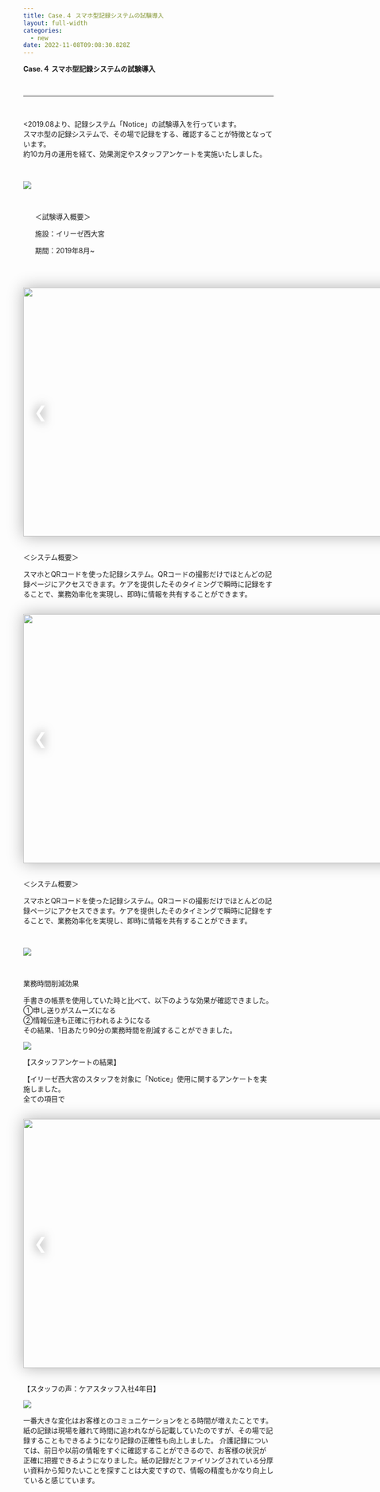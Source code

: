 ```yaml
---
title: Case.４ スマホ型記録システムの試験導入
layout: full-width
categories:
  - new
date: 2022-11-08T09:08:30.828Z
---
```

<html lang="en"><head><script src="https://cdnjs.cloudflare.com/ajax/libs/font-awesome/5.15.3/css/all.min.css"></script><meta charset="UTF-8"><meta http-equiv="X-UA-Compatible" content="IE=edge"><meta name="viewport" content="width=device-width, initial-scale=1.0"><title>Document</title><link rel="stylesheet" href="https://cdnjs.cloudflare.com/ajax/libs/font-awesome/5.15.3/css/all.min.css"><script src="/images/scripts.js"></script><style>body {margin: 10%;margin-left:20%;}#slider {position: relative;width: 1000px;height: 500px;
 overflow: hidden;box-shadow: 0 0 30px rgba(0, 0, 0, 0.3);}#slider ul {position: relative;
list-style: none;height: 100%;width: 10000%;padding: 0;margin: 0;transition: all 750ms ease;left: 0;}#slider ul li {position: relative;height: 100%;float: left;}#slider ul li img{width: 1000px;height: 500px;}#slider #prev, #slider #next {width: 50px;line-height: 50px;
border-radius: 50%;font-size: 2rem;text-shadow: 0 0 20px rgba(0, 0, 0, 0.6);text-align: center;color: white;text-decoration: none;position: absolute;top: 50%;transform: translateY(-50%);transition: all 150ms ease;}#slider #prev:hover, #slider #next:hover {background-color: rgba(0, 0, 0, 0.5);text-shadow: 0;}#slider #prev {left: 10px;}#slider #next {right: 10px;}</style></head>

<span class="text-xl  font-bold text-left"><b> Case.４ スマホ型記録システムの試験導入</b></span>

<br>

<hr class="border-dashed border-black "></hr>

<br>

<2019.08より、記録システム「Notice」の試験導入を行っています。<br> スマホ型の記録システムで、その場で記録をする、確認することが特徴となっています。<br> 約10カ月の運用を経て、効果測定やスタッフアンケートを実施いたしました。</span>

<br>

![](/images/1599539813.png)

<br>

<div class="border-2 border-black rounded-md text-sm outline- 4 p-2 "><ul class="list-disc list-inside "> ＜試験導入概要＞<p>施設：イリーゼ西大宮</p> <p>期間：2019年8月~</p> </ul><br></div></input><br>



<br>

<body>

<div id="slider">

<ul id="slideWrap">

<li><img src="/images/1574302761.png" alt=""></li>

<li><img src="/images/1599540407.png" alt=""></li>

<li><img src="/images/1599540773.png" alt=""></li>

<li><img src="/images/image-1-.jpg" alt=""></li>

<li><img src="/images/1599540407.png" alt=""></li>

</ul>

<a id="prev" href="#">&#10094;</a>

<a id="next" href="#">&#10095;</a>

</div>

<br>



<span class="text-lg text-left">＜システム概要＞</span>

<span class="text-sm">スマホとQRコードを使った記録システム。QRコードの撮影だけでほとんどの記録ページにアクセスできます。ケアを提供したそのタイミングで瞬時に記録をすることで、業務効率化を実現し、即時に情報を共有することができます。</span>

<br>

<html lang="en"><head><script src="https://cdnjs.cloudflare.com/ajax/libs/font-awesome/5.15.3/css/all.min.css"></script><meta charset="UTF-8"><meta http-equiv="X-UA-Compatible" content="IE=edge"><meta name="viewport" content="width=device-width, initial-scale=1.0"><title>Document</title><link rel="stylesheet" href="https://cdnjs.cloudflare.com/ajax/libs/font-awesome/5.15.3/css/all.min.css"><script src="/images/scripts.js"></script><style>body {margin: 10%;margin-left:20%;}#slider {position: relative;width: 1000px;height: 500px;
 overflow: hidden;box-shadow: 0 0 30px rgba(0, 0, 0, 0.3);}#slider ul {position: relative;
list-style: none;height: 100%;width: 10000%;padding: 0;margin: 0;transition: all 750ms ease;left: 0;}#slider ul li {position: relative;height: 100%;float: left;}#slider ul li img{width: 1000px;height: 500px;}#slider #prev, #slider #next {width: 50px;line-height: 50px;
border-radius: 50%;font-size: 2rem;text-shadow: 0 0 20px rgba(0, 0, 0, 0.6);text-align: center;color: white;text-decoration: none;position: absolute;top: 50%;transform: translateY(-50%);transition: all 150ms ease;}#slider #prev:hover, #slider #next:hover {background-color: rgba(0, 0, 0, 0.5);text-shadow: 0;}#slider #prev {left: 10px;}#slider #next {right: 10px;}</style></head>

<body>

<div id="slider">

<ul id="slideWrap">

<li><img src="/images/1574302761.png" alt=""></li>

<li><img src="/images/1599540407.png" alt=""></li>

<li><img src="/images/1599540773.png" alt=""></li>

<li><img src="/images/image-1-.jpg" alt=""></li>

<li><img src="/images/1599540407.png" alt=""></li>

</ul>

<a id="prev" href="#">&#10094;</a>

<a id="next" href="#">&#10095;</a>

</div>

<br>

<span class="text-lg text text-left">＜システム概要＞</span>

<span class="text-sm text text-left">スマホとQRコードを使った記録システム。QRコードの撮影だけでほとんどの記録ページにアクセスできます。ケアを提供したそのタイミングで瞬時に記録をすることで、業務効率化を実現し、即時に情報を共有することができます。</span>

<br>

![](/images/1599540407.png)

<br>

<span class="text-lg text-left">業務時間削減効果</span>

<span class="text-sm text-left">手書きの帳票を使用していた時と比べて、以下のような効果が確認できました。<br> ①申し送りがスムーズになる<br> ②情報伝達も正確に行われるようになる<br> その結果、1日あたり90分の業務時間を削減することができました。</span></p>

![](/images/1599540744.png)

<span class="text-lg text-left">【スタッフアンケートの結果】</span>

<span class="text-sm">【イリーゼ西大宮のスタッフを対象に「Notice」使用に関するアンケートを実施しました。<br> 全ての項目で</span>

<br>

<body>

<div id="slider">

<ul id="slideWrap">

<li><img src="/images/1574302761.png" alt=""></li>

<li><img src="/images/1599540407.png" alt=""></li>

<li><img src="/images/1599540773.png" alt=""></li>

<li><img src="/images/image-1-.jpg" alt=""></li>

<li><img src="/images/1599540407.png" alt=""></li>

</ul>

<a id="prev" href="#">&#10094;</a>

<a id="next" href="#">&#10095;</a>

</div>

<br>



<span class="text-lg text-left">【スタッフの声：ケアスタッフ入社4年目】</span>



![](/images/1599540773.png)

<span class="text-sm">一番大きな変化はお客様とのコミュニケーションをとる時間が増えたことです。紙の記録は現場を離れて時間に追われながら記載していたのですが、その場で記録することもできるようになり記録の正確性も向上しました。 介護記録については、前日や以前の情報をすぐに確認することができるので、お客様の状況が 正確に把握できるようになりました。紙の記録だとファイリングされている分厚い資料から知りたいことを探すことは大変ですので、情報の精度もかなり向上していると感じています。</span>

<link href="https://cdn.jsdelivr.net/npm/tailwindcss/dist/tailwind.min.css" rel="stylesheet"> <style>